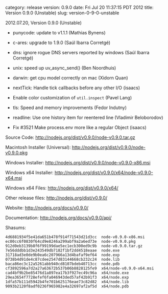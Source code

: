 category: release
version: 0.9.0
date: Fri Jul 20 11:37:15 PDT 2012
title: Version 0.9.0 (Unstable)
slug: version-0-9-0-unstable

2012.07.20, Version 0.9.0 (Unstable)

* punycode: update to v1.1.1 (Mathias Bynens)

* c-ares: upgrade to 1.9.0 (Saúl Ibarra Corretgé)

* dns: ignore rogue DNS servers reported by windows (Saúl Ibarra Corretgé)

* unix: speed up uv_async_send() (Ben Noordhuis)

* darwin: get cpu model correctly on mac (Xidorn Quan)

* nextTick: Handle tick callbacks before any other I/O (isaacs)

* Enable color customization of `util.inspect` (Pavel Lang)

* tls: Speed and memory improvements (Fedor Indutny)

* readline: Use one history item for reentered line (Vladimir Beloborodov)

* Fix #3521 Make process.env more like a regular Object (isaacs)


Source Code: http://nodejs.org/dist/v0.9.0/node-v0.9.0.tar.gz

Macintosh Installer (Universal): http://nodejs.org/dist/v0.9.0/node-v0.9.0.pkg

Windows Installer: http://nodejs.org/dist/v0.9.0/node-v0.9.0-x86.msi

Windows x64 Installer: http://nodejs.org/dist/v0.9.0/x64/node-v0.9.0-x64.msi

Windows x64 Files: http://nodejs.org/dist/v0.9.0/x64/

Other release files: http://nodejs.org/dist/v0.9.0/

Website: http://nodejs.org/docs/v0.9.0/

Documentation: http://nodejs.org/docs/v0.9.0/api/

Shasums:

```
4d6881934f5e41da651b478f914f71543d21d3cc  node-v0.9.0-x86.msi
ec00cc6f0830f64cd9e8246a299abf9a2a6ed73e  node-v0.9.0.pkg
912d0eb3139b8f6f99199dae5ec1ecb300ed9c9b  node-v0.9.0.tar.gz
7e56dddbb1d3e243549db7182f1bf2dd4518eaae  node.exe
31718ad3e0de9b0ea6c207966a13d4bafaf9ef64  node.exp
0738b4d91de4c87cdee2547d83144668cb232c24  node.lib
baca86ec3c12a5261abb940cd8107bdeb40713cc  node.pdb
cf3892596a7d2a27a63672b537b06b8828125fe9  x64/node-v0.9.0-x64.msi
cad4bf9b2be85476d1a897ea17b3f927ec49c96a  x64/node.exe
29ea3654f7728efef6fa046943ded57af42b91f3  x64/node.exp
1dfa57b111d5942b4fe701b625176eae73c82d82  x64/node.lib
9093b2120f8adf0236f965982e4a32697af2af5d  x64/node.pdb
```
